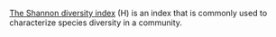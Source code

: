 [The Shannon diversity index](https://en.wikipedia.org/wiki/Diversity_index#Shannon_index) (H) is an index that is commonly used to characterize species diversity in a community.
